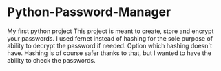 # Python-Password-Manager
My first python project
This project is meant to create, store and encrypt your passwords. I used fernet instead of hashing for the sole purpose of ability to decrypt the password if needed. Option 
which hashing doesn`t have. Hashing is of course safer thanks to that, but I wanted to have the ability to check the passwords.
